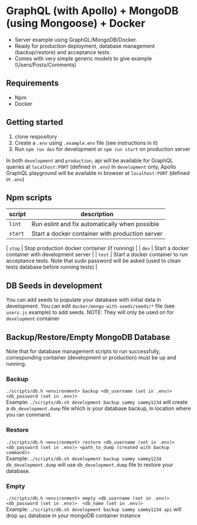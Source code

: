 # GraphQL (with Apollo) + MongoDB (using Mongoose) + Docker

- Server example using GraphQL/MongoDB/Docker.
- Ready for production deployment, database management (backup/restore) and acceptance tests.
- Comes with very simple generic models to give example (Users/Posts/Comments)

## Requirements

- Npm
- Docker

## Getting started

1. clone respository
2. Create a `.env` using `.example.env` file (see instructions in it)
3. Run `npm run dev` for development or `npm run start` on production server

In both `development` and `production`, api will be available for GraphQL queries at `localhost:PORT` (defined in `.env`)
In `development` only, Apollo GraphQL playground will be available in browser at `localhost:PORT` (defined in `.env`)

## Npm scripts

| script  | description                                     |
| ------- | ----------------------------------------------- |
| `lint`  | Run eslint and fix automatically when possible  |
| `start` | Start a docker container with production server |

| `stop` | Stop production docker container (if running)                                                                                            |
| `dev`   | Start a docker container with development server                                                                                            |
| `test`  | Start a docker container to run acceptance tests. Note that sudo password will be asked (used to clean tests database before running tests) |

## DB Seeds in development

You can add seeds to populate your database with initial data in development.
You can edit `docker/mongo-with-seeds/seeds/*` file (see `users.js` example) to add seeds.
NOTE: They will only be used on for `development` container

## Backup/Restore/Empty MongoDB Database

Note that for database management scripts to run successfully, corresponding container (development or production) must be up and running.

### Backup

`./scripts/db.h <environment> backup <db_username (set in .env)> <db_password (set in .env)>`  
Example: `./scripts/db.sh development backup sammy sammy1234` will create a `db_development.dump` file which is your database backup, in location where you ran command.

### Restore

`./scripts/db.h <environment> restore <db_username (set in .env)> <db_password (set in .env)> <path_to_dump (created with backup command)>`  
Example: `./scripts/db.sh development backup sammy sammy1234 db_development.dump` will use `db_development.dump` file to restore your database.

### Empty

`./scripts/db.h <environment> empty <db_username (set in .env)> <db_password (set in .env)>  <db_name (set in .env)>`  
Example: `./scripts/db.sh development backup sammy sammy1234 api` will drop `api` database in your mongoDB container instance


